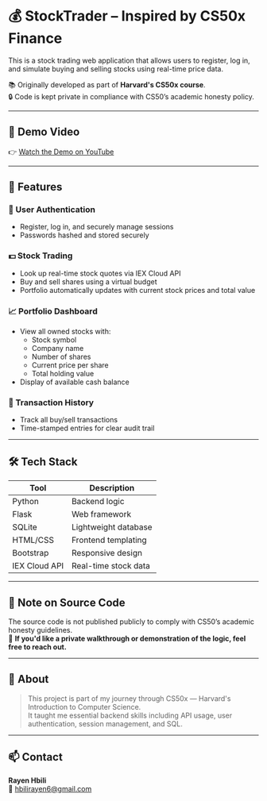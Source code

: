 # 💰 StockTrader – Inspired by CS50x Finance

This is a stock trading web application that allows users to register, log in, and simulate buying and selling stocks using real-time price data.

📚 Originally developed as part of **Harvard's CS50x course**.  
🔒 Code is kept private in compliance with CS50’s academic honesty policy.

---

## 🎥 Demo Video

👉 [Watch the Demo on YouTube]([https://youtu.be/your-demo-link-here](https://youtu.be/CiFOMDnu-iw))

---

## 🧠 Features

### 👤 User Authentication
- Register, log in, and securely manage sessions
- Passwords hashed and stored securely

### 💵 Stock Trading
- Look up real-time stock quotes via IEX Cloud API
- Buy and sell shares using a virtual budget
- Portfolio automatically updates with current stock prices and total value

### 📈 Portfolio Dashboard
- View all owned stocks with:
  - Stock symbol
  - Company name
  - Number of shares
  - Current price per share
  - Total holding value
- Display of available cash balance

### 📜 Transaction History
- Track all buy/sell transactions
- Time-stamped entries for clear audit trail

---

## 🛠 Tech Stack

| Tool | Description |
|------|-------------|
| Python | Backend logic |
| Flask | Web framework |
| SQLite | Lightweight database |
| HTML/CSS | Frontend templating |
| Bootstrap | Responsive design |
| IEX Cloud API | Real-time stock data |

---

## 📝 Note on Source Code

The source code is not published publicly to comply with CS50’s academic honesty guidelines.  
📩 **If you'd like a private walkthrough or demonstration of the logic, feel free to reach out.**

---

## 📌 About

> This project is part of my journey through CS50x — Harvard's Introduction to Computer Science.  
It taught me essential backend skills including API usage, user authentication, session management, and SQL.

---

## 📫 Contact

**Rayen Hbili**  
📧 hbilirayen6@gmail.com 
